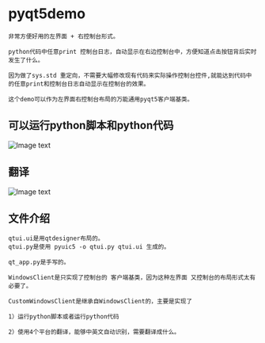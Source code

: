 # pyqt5demo

```
非常方便好用的左界面 + 右控制台形式。

python代码中任意print 控制台日志，自动显示在右边控制台中，方便知道点击按钮背后实时发生了什么。

因为做了sys.std 重定向，不需要大幅修改现有代码来实际操作控制台控件,就能达到代码中的任意print和控制台日志自动显示在控制台的效果。

这个demo可以作为左界面右控制台布局的万能通用pyqt5客户端基类。

```

## 可以运行python脚本和python代码

![Image text](https://i.niupic.com/images/2020/07/28/8sML.png)


## 翻译

![Image text](http://www.kupan123.com/upload/1595908539x-1404755401.png)


## 文件介绍

```
qtui.ui是用qtdesigner布局的。
qtui.py是使用 pyuic5 -o qtui.py qtui.ui 生成的。

qt_app.py是手写的。

WindowsClient是只实现了控制台的 客户端基类，因为这种左界面 又控制台的布局形式太有必要了。

CustomWindowsClient是继承自WindowsClient的，主要是实现了

1）运行python脚本或者运行python代码

2）使用4个平台的翻译，能够中英文自动识别，需要翻译成什么。

```



